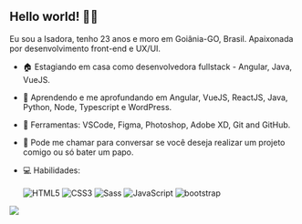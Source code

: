 ## Hello world! :woman_technologist:

Eu sou a Isadora, tenho 23 anos e moro em Goiânia-GO, Brasil. Apaixonada por desenvolvimento front-end e UX/UI.

- :house: Estagiando em casa como desenvolvedora fullstack - Angular, Java, VueJS.
- :rocket: Aprendendo e me aprofundando em Angular, VueJS, ReactJS, Java, Python, Node, Typescript e WordPress.
- :wrench: Ferramentas: VSCode, Figma, Photoshop, Adobe XD, Git and GitHub.
- :speech_balloon: Pode me chamar para conversar se você deseja realizar um projeto comigo ou só bater um papo.


- :computer: Habilidades: <br><br>
![HTML5](https://img.shields.io/badge/html%205-grey?style=for-the-badge&logo=html5&logoColor=white&labelColor=9573BF)
![CSS3](https://img.shields.io/badge/css%203-grey?style=for-the-badge&logo=css3&logoColor=white&labelColor=9573BF)
![Sass](https://img.shields.io/badge/sass-grey?style=for-the-badge&logo=sass&logoColor=white&labelColor=9573BF)
![JavaScript](https://img.shields.io/badge/-JavaScript-grey?style=for-the-badge&logo=javascript&logoColor=white&labelColor=9573BF)
![bootstrap](https://img.shields.io/badge/-bootstrap-grey?style=for-the-badge&logo=bootstrap&logoColor=white&labelColor=9573BF)

![](https://readme-typing-svg.herokuapp.com?font=Montserrat&color=9573BF&lines=I'm+just+a+Front-end+lover;I'm+just+a+UX%2FUI+lover;I'm+just+a+🦄)
<!--
**IsadoraAlmeida/IsadoraAlmeida** is a ✨ _special_ ✨ repository because its `README.md` (this file) appears on your GitHub profile.

Here are some ideas to get you started:

- 🔭 I’m currently working on ...
- 🌱 I’m currently learning ...
- 👯 I’m looking to collaborate on ...
- 🤔 I’m looking for help with ...
- 💬 Ask me about ...
- 📫 How to reach me: ...
- 😄 Pronouns: ...
- ⚡ Fun fact: ...

## :unicorn: Hi, I'm Isadora

![](https://readme-typing-svg.herokuapp.com?font=Montserrat&color=9573BF&lines=I'm+just+a+Front-end+lover;I'm+just+a+UX%2FUI+lover;I'm+just+a+🦄)
<h1 align="center">Hi 👋, I'm Isadora</h1>
<h3 align="center">A frontend developer from Brazil</h3>

<p align="left"> <img src="https://komarev.com/ghpvc/?username=IsadoraAlmeida&label=Profile%20views&color=0e75b6&style=flat" alt="isadoraalmeida" /> </p>

![Anurag's GitHub stats](https://github-readme-stats.vercel.app/api?username=IsadoraAlmeida&theme=tokyonight&show_icons=true&hide_border=true)
-->
